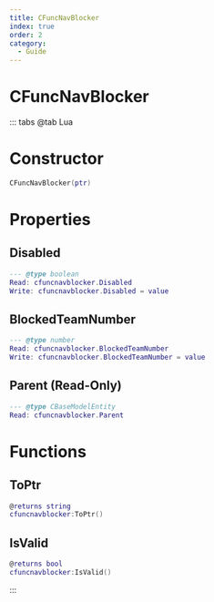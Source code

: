 ```yaml
---
title: CFuncNavBlocker
index: true
order: 2
category:
  - Guide
---
```


# CFuncNavBlocker

::: tabs
@tab Lua
# Constructor
```lua
CFuncNavBlocker(ptr)
```
# Properties
## Disabled 
```lua
--- @type boolean
Read: cfuncnavblocker.Disabled
Write: cfuncnavblocker.Disabled = value
```
## BlockedTeamNumber 
```lua
--- @type number
Read: cfuncnavblocker.BlockedTeamNumber
Write: cfuncnavblocker.BlockedTeamNumber = value
```
## Parent (Read-Only)
```lua
--- @type CBaseModelEntity
Read: cfuncnavblocker.Parent
```
# Functions
## ToPtr
```lua
@returns string
cfuncnavblocker:ToPtr()
```
## IsValid
```lua
@returns bool
cfuncnavblocker:IsValid()
```

:::